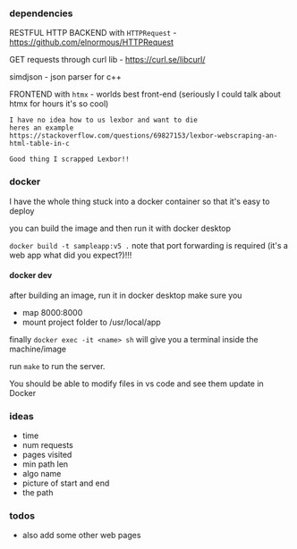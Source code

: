 ### dependencies

RESTFUL HTTP BACKEND with `HTTPRequest` - https://github.com/elnormous/HTTPRequest

GET requests through curl lib - https://curl.se/libcurl/

simdjson - json parser for c++

FRONTEND with `htmx` - worlds best front-end (seriously I could talk about htmx for hours it's so cool)

```
I have no idea how to us lexbor and want to die
heres an example
https://stackoverflow.com/questions/69827153/lexbor-webscraping-an-html-table-in-c

Good thing I scrapped Lexbor!!
```

### docker

I have the whole thing stuck into a docker container so that it's easy to deploy

you can build the image and then run it with docker desktop

`docker build -t sampleapp:v5 .` note that port forwarding is required (it's a web app what did you expect?)!!!

#### docker dev

after building an image, run it in docker desktop
make sure you
- map 8000:8000
- mount project folder to /usr/local/app

finally
 `docker exec -it <name> sh`
 will give you a terminal inside the machine/image

run `make`
to run the server.

You should be able to modify files in vs code and see them update in Docker

### ideas

- time
- num requests
- pages visited
- min path len
- algo name
- picture of start and end
- the path

### todos

- also add some other web pages
